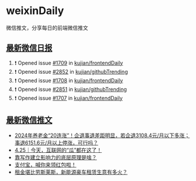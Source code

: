 # weixinDaily
微信推文，分享每日的前端微信推文

## [最新微信日报](https://github.com/kujian/weixinDaily/issues)

<!--START_SECTION:activity-->
1. ❗ Opened issue [#1709](https://github.com/kujian/frontendDaily/issues/1709) in [kujian/frontendDaily](https://github.com/kujian/frontendDaily)
2. ❗ Opened issue [#2852](https://github.com/kujian/githubTrending/issues/2852) in [kujian/githubTrending](https://github.com/kujian/githubTrending)
3. ❗ Opened issue [#1708](https://github.com/kujian/frontendDaily/issues/1708) in [kujian/frontendDaily](https://github.com/kujian/frontendDaily)
4. ❗ Opened issue [#2851](https://github.com/kujian/githubTrending/issues/2851) in [kujian/githubTrending](https://github.com/kujian/githubTrending)
5. ❗ Opened issue [#1707](https://github.com/kujian/frontendDaily/issues/1707) in [kujian/frontendDaily](https://github.com/kujian/frontendDaily)
<!--END_SECTION:activity-->


## [最新微信推文](https://weixin.qdkfweb.cn/)

<!-- BLOG-POST-LIST:START -->
- [2024年养老金“20连涨”！企退事退差距明显，若企退3108.4元/月以下多涨；事退6151.6元/月以上停涨，可行吗？](https://weixin.qdkfweb.cn/43709.html)
- [4.25｜今天，互联网的“瓜”都在这了！](https://weixin.qdkfweb.cn/43718.html)
- [靠写作建立影响力的底层原理是啥？](https://weixin.qdkfweb.cn/43706.html)
- [支付宝，喊你来领红包啦！](https://weixin.qdkfweb.cn/43700.html)
- [租金堪比劳斯莱斯，新能源豪车租赁生意有多火？](https://weixin.qdkfweb.cn/43727.html)
<!-- BLOG-POST-LIST:END -->
